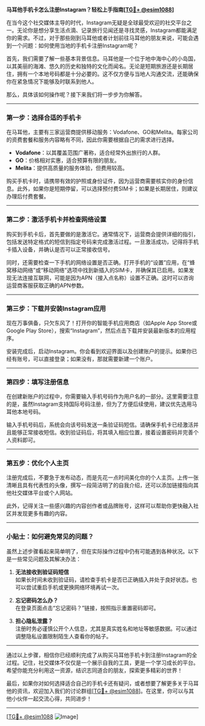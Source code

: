 **马耳他手机卡怎么注册Instagram？轻松上手指南[[TG💪+ @esim1088](https://t.me/s/esim1088)]**

在当今这个社交媒体主导的时代，Instagram无疑是全球最受欢迎的社交平台之一。无论你是想分享生活点滴、记录旅行见闻还是寻找灵感，Instagram都能满足你的需求。不过，对于那些刚到马耳他或者计划前往马耳他的朋友来说，可能会遇到一个问题：如何使用当地的手机卡注册Instagram呢？

首先，我们需要了解一些基本背景信息。马耳他是一个位于地中海中心的小岛国，以其美丽的海滩、悠久的历史和独特的文化而闻名。无论是短期旅游还是长期居住，拥有一个本地号码都是十分必要的。这不仅方便与当地人沟通交流，还能确保你在紧急情况下能够及时联系到他人。

那么，具体该如何操作呢？接下来我们将一步步为你解答。

---

### 第一步：选择合适的手机卡

在马耳他，主要有三家运营商提供移动服务：Vodafone、GO和Melita。每家公司的资费套餐和服务内容略有不同，因此你需要根据自己的需求进行选择。

- **Vodafone**：以其覆盖范围广著称，适合经常外出旅行的人群。
- **GO**：价格相对实惠，适合预算有限的朋友。
- **Melita**：提供高质量的服务体验，但费用较高。

购买手机卡时，请携带有效的护照或身份证件，因为运营商需要核实你的身份信息。此外，如果你是短期停留，可以选择预付费SIM卡；如果是长期居住，则建议办理后付费套餐。

---

### 第二步：激活手机卡并检查网络设置

购买到手机卡后，首先要做的是激活它。通常情况下，运营商会提供详细的指引，包括发送特定格式的短信到指定号码来完成激活过程。一旦激活成功，记得将手机卡插入设备，并确认是否可以正常接收信号。

同时，还需要检查一下手机的网络设置是否正确。打开手机的“设置”应用，在“蜂窝移动网络”或“移动网络”选项中找到新插入的SIM卡，并确保其已启用。如果发现无法连接互联网，可能是因为APN（接入点名称）设置不正确。这时可以咨询运营商客服获取正确的APN参数。

---

### 第三步：下载并安装Instagram应用

现在万事俱备，只欠东风了！打开你的智能手机应用商店（如Apple App Store或Google Play Store），搜索“Instagram”，然后点击下载并安装最新版本的应用程序。

安装完成后，启动Instagram。你会看到欢迎界面以及创建账户的提示。如果你已经有账号，可以直接登录；如果没有，那就需要新建一个账户。

---

### 第四步：填写注册信息

在创建新账户的过程中，你需要输入手机号码作为用户名的一部分。这里需要注意的是，虽然Instagram支持国际号码注册，但为了方便后续使用，建议优先选用马耳他本地号码。

输入手机号码后，系统会向该号码发送一条验证码短信。请确保手机卡已经激活并且能够正常接收短信。收到验证码后，将其填入相应位置，接着设置密码并完善个人资料即可。

---

### 第五步：优化个人主页

注册完成后，不要急于发布动态，而是先花一点时间美化你的个人主页。上传一张清晰且具有代表性的头像，撰写一段简洁明了的自我介绍，还可以添加链接指向其他社交媒体平台或个人网站。

此外，记得关注一些感兴趣的内容创作者或品牌账号，这样可以帮助你更快融入社区并发现更多有趣的内容。

---

### 小贴士：如何避免常见的问题？

虽然上述步骤看起来简单明了，但在实际操作过程中仍有可能遇到各种状况。以下是一些常见问题及其解决办法：

1. **无法接收到验证码短信**  
   如果长时间未收到验证码，请检查手机卡是否已正确插入并处于良好状态。也可以尝试重启手机或更换网络环境再试一次。

2. **忘记密码怎么办？**  
   在登录页面点击“忘记密码？”链接，按照指示重置密码即可。

3. **担心隐私泄露？**  
   注册时务必谨慎公开个人信息，尤其是真实姓名和地址等敏感数据。可以通过调整隐私设置限制陌生人查看你的帖子。

---

通过以上步骤，相信你已经顺利完成了从购买马耳他手机卡到注册Instagram的全过程。记住，社交媒体不仅仅是一个展示自我的工具，更是一个学习成长的平台。希望你能充分利用这一资源，结识志同道合的朋友，探索更多精彩的世界！

最后，如果你对如何选择适合自己的手机卡还有疑问，或者想要了解更多关于马耳他的资讯，欢迎加入我们的讨论群组[[TG💪+ @esim1088](https://t.me/s/esim1088)]。在这里，你可以与其他小伙伴一起交流心得，共同进步！

---

[[TG💪+ @esim1088](https://t.me/s/esim1088) ![Image](https://i.postimg.cc/4NQfJmqS/Snipaste-2025-05-13-00-14-12.png)]